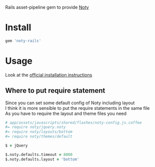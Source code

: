 Rails asset-pipeline gem to provide [Noty](http://needim.github.com/noty/)

# Install
```ruby
gem 'noty-rails'
```

# Usage

Look at the [official installation instructions](http://needim.github.com/noty/#installation)

## Where to put require statement
Since you can set some default config of Noty including layout  
I think it is more sensible to put the require statements in the same file  
As you have to require the layout and theme files you need
```coffeescript
# app/assets/javascripts/shared/flashes/noty-config.js.coffee
#= require noty/jquery.noty
#= require noty/layouts/bottom
#= require noty/themes/default

$ = jQuery

$.noty.defaults.timeout = 8000
$.noty.defaults.layout = 'bottom'
```

